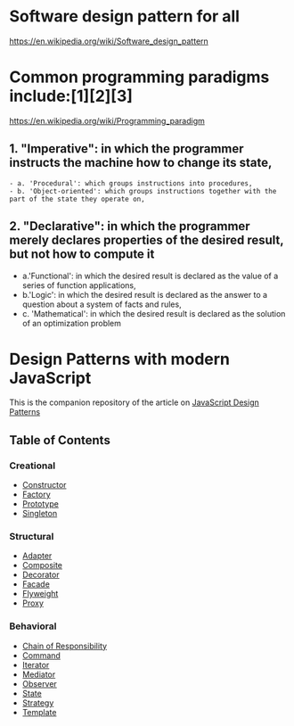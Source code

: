 # Software design pattern for all
  https://en.wikipedia.org/wiki/Software_design_pattern 

# Common programming paradigms include:[1][2][3] 
  https://en.wikipedia.org/wiki/Programming_paradigm

## 1. "Imperative": in which the programmer instructs the machine how to change its state,
    - a. 'Procedural': which groups instructions into procedures,
    - b. 'Object-oriented': which groups instructions together with the part of the state they operate on,

## 2. "Declarative": in which the programmer merely declares properties of the desired result, but not how to compute it
  - a.'Functional': in which the desired result is declared as the value of a series of function applications,
  - b.'Logic':  in which the desired result is declared as the answer to a question about a system of facts and rules,
  - c. 'Mathematical': in which the desired result is declared as the solution of an optimization problem

# Design Patterns with modern JavaScript

This is the companion repository of the article on [JavaScript Design Patterns](https://able.bio/drenther/javascript-design-patterns--89mv2af)

## Table of Contents

### Creational

- [Constructor](https://github.com/drenther/js-design-patterns/blob/master/Creational/Constructor.js)
- [Factory](https://github.com/drenther/js-design-patterns/blob/master/Creational/Factory.js)
- [Prototype](https://github.com/drenther/js-design-patterns/blob/master/Creational/Prototype.js)
- [Singleton](https://github.com/drenther/js-design-patterns/blob/master/Creational/Singleton.js)

### Structural

- [Adapter](https://github.com/drenther/js-design-patterns/blob/master/Structural/Adapter.js)
- [Composite](https://github.com/drenther/js-design-patterns/blob/master/Structural/Composite.js)
- [Decorator](https://github.com/drenther/js-design-patterns/blob/master/Structural/Decorator.js)
- [Facade](https://github.com/drenther/js-design-patterns/blob/master/Structural/Facade.js)
- [Flyweight](https://github.com/drenther/js-design-patterns/blob/master/Structural/Flyweight.js)
- [Proxy](https://github.com/drenther/js-design-patterns/blob/master/Structural/Proxy.js)

### Behavioral

- [Chain of Responsibility](https://github.com/drenther/js-design-patterns/blob/master/Behavioral/ChainOfResponsibility.js)
- [Command](https://github.com/drenther/js-design-patterns/blob/master/Behavioral/Command.js)
- [Iterator](https://github.com/drenther/js-design-patterns/blob/master/Behavioral/Iterator.js)
- [Mediator](https://github.com/drenther/js-design-patterns/blob/master/Behavioral/Mediator.js)
- [Observer](https://github.com/drenther/js-design-patterns/blob/master/Behavioral/Observer.js)
- [State](https://github.com/drenther/js-design-patterns/blob/master/Behavioral/State.js)
- [Strategy](https://github.com/drenther/js-design-patterns/blob/master/Behavioral/Strategy.js)
- [Template](https://github.com/drenther/js-design-patterns/blob/master/Behavioral/Template.js)
